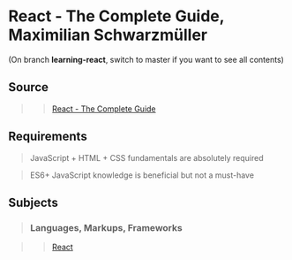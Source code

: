 # React - The Complete Guide, Maximilian Schwarzmüller

(On branch **learning-react**, switch to master if you want to see all contents)

## Source

>>[React - The Complete Guide ](https://www.udemy.com/course/react-the-complete-guide-incl-redux)

## Requirements

>JavaScript + HTML + CSS fundamentals are absolutely required

>ES6+ JavaScript knowledge is beneficial but not a must-have

<!--
## Information

>Include links to review, previews etc
-->
## Subjects

>### Languages, Markups, Frameworks

>>[React](../subjects/react.md)
